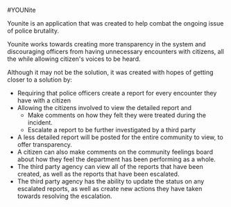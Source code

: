 #YOUNite

Younite is an application that was created to help combat the ongoing issue of police brutality. 

Younite works towards creating more transparency in the system and discouraging officers from 
having unnecessary encounters with citizens, all the while allowing citizen's voices to be heard.

Although it may not be the solution, it was created with hopes of getting closer to a solution by:
  - Requiring that police officers create a report for every encounter they have with a citizen
  - Allowing the citizens involved to view the detailed report and
    - Make comments on how they felt they were treated during the incident.
    - Escalate a report to be further investigated by a third party
  - A less detailed report will be posted for the entire community to view, to offer transparency.
  - A citizen can also make comments on the community feelings board about how they feel the department 
    has been performing as a whole.
  - The third party agency can view all of the reports that have been created, as well as the reports 
    that have been escalated. 
  - The third party agency has the ability to update the status on any escalated reports, as well as
    create new actions they have taken towards resolving the escalation. 
    

